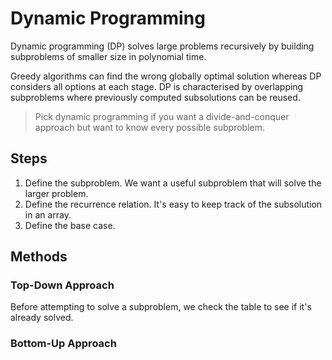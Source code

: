 # Dynamic Programming

Dynamic programming (DP) solves large problems recursively by building subproblems of smaller size in polynomial time.

Greedy algorithms can find the wrong globally optimal solution whereas DP considers all options at each stage. DP is characterised by overlapping subproblems where previously computed subsolutions can be reused.

> Pick dynamic programming if you want a divide-and-conquer approach but want to know every possible subproblem.

## Steps

1. Define the subproblem. We want a useful subproblem that will solve the larger problem.
1. Define the recurrence relation. It's easy to keep track of the subsolution in an array.
1. Define the base case.

## Methods

### Top-Down Approach

Before attempting to solve a subproblem, we check the table to see if it's already solved.

### Bottom-Up Approach

